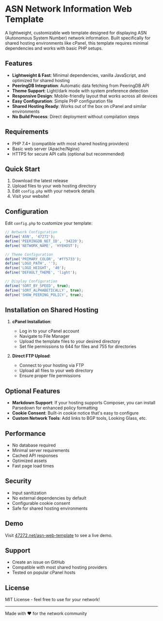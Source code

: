 # ASN Network Information Web Template

A lightweight, customizable web template designed for displaying ASN (Autonomous System Number) network information. Built specifically for shared hosting environments like cPanel, this template requires minimal dependencies and works with basic PHP setups.

## Features

- **Lightweight & Fast**: Minimal dependencies, vanilla JavaScript, and optimized for shared hosting
- **PeeringDB Integration**: Automatic data fetching from PeeringDB API
- **Theme Support**: Light/dark mode with system preference detection
- **Responsive Design**: Mobile-friendly layout that works across all devices
- **Easy Configuration**: Simple PHP configuration file
- **Shared Hosting Ready**: Works out of the box on cPanel and similar environments
- **No Build Process**: Direct deployment without compilation steps

## Requirements

- PHP 7.4+ (compatible with most shared hosting providers)
- Basic web server (Apache/Nginx)
- HTTPS for secure API calls (optional but recommended)

## Quick Start

1. Download the latest release
2. Upload files to your web hosting directory
3. Edit `config.php` with your network details
4. Visit your website!

## Configuration

Edit `config.php` to customize your template:

```php
// Network Configuration
define('ASN', '47272');
define('PEERINGDB_NET_ID', '34220');
define('NETWORK_NAME', 'HYEHOST');

// Theme Configuration
define('PRIMARY_COLOR', '#ff5733');
define('LOGO_PATH', '');
define('LOGO_HEIGHT', '40');
define('DEFAULT_THEME', 'light');

// Display Configuration
define('SORT_BY_SPEED', true);
define('SORT_ALPHABETICALLY', true);
define('SHOW_PEERING_POLICY', true);
```

## Installation on Shared Hosting

1. **cPanel Installation**:
   - Log in to your cPanel account
   - Navigate to File Manager
   - Upload the template files to your desired directory
   - Set file permissions to 644 for files and 755 for directories

2. **Direct FTP Upload**:
   - Connect to your hosting via FTP
   - Upload all files to your web directory
   - Ensure proper file permissions

## Optional Features

- **Markdown Support**: If your hosting supports Composer, you can install Parsedown for enhanced policy formatting
- **Cookie Consent**: Built-in cookie notice that's easy to configure
- **Custom Network Tools**: Add links to BGP tools, Looking Glass, etc.

## Performance

- No database required
- Minimal server requirements
- Cached API responses
- Optimized assets
- Fast page load times

## Security

- Input sanitization
- No external dependencies by default
- Configurable cookie consent
- Safe for shared hosting environments

## Demo

Visit [47272.net/asn-web-template](https://47272.net/asn-web-template) to see a live demo.

## Support

- Create an issue on GitHub
- Compatible with most shared hosting providers
- Tested on popular cPanel hosts

## License

MIT License - feel free to use for your network!

---

Made with ❤️ for the network community
